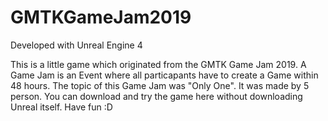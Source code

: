 # GMTKGameJam2019

Developed with Unreal Engine 4

This is a little game which originated from the GMTK Game Jam 2019. A Game Jam is an Event where all particapants have to create a Game within 48 hours. The topic of this Game Jam was "Only One". It was made by 5 person. You can download and try the game <link href="https://yp3898.itch.io/one-heartbeat">here</link> without downloading Unreal itself. Have fun :D

